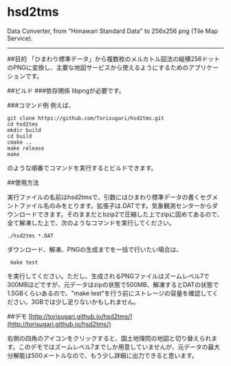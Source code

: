 # hsd2tms
Data Converter, from "Himawari Standard Data" to 256x256 png (Tile Map Service).

------
##目的
「ひまわり標準データ」から複数枚のメルカトル図法の縦横256ドットのPNGに変換し、主要な地図サービスから使えるようにするためのアプリケーションです。

##ビルド
###依存関係
libpngが必要です。

###コマンド例
例えば、

    git clone https://github.com/Torisugari/hsd2tms.git
    cd hsd2tms
    mkdir build
    cd build
    cmake ..
    make release
    make

のような順番でコマンドを実行するとビルドできます。

##使用方法

実行ファイルの名前はhsd2tmsで、引数にはひまわり標準データの書くセグメントファイル名のみをとります。拡張子は.DATです。気象観測センターからダウンロードできます。そのままだとbzip2で圧縮した上でzipに固めてあるので、全て解凍した上で、次のようなコマンドを実行してください。

    ./hsd2tms *.DAT

ダウンロード、解凍、PNGの生成までを一括で行いたい場合は、

     make test

を実行してください。ただし、生成されるPNGファイルはズームレベル7で300MBほどですが、元データはzipの状態で500MB、解凍するとDATの状態で1.5GBくらいあるので、"make test"を行う前にストレージの容量を確認してください。3GBでは少し足りないかもしれません。

##デモ
[http://torisugari.github.io/hsd2tms/](http://torisugari.github.io/hsd2tms/)

右側の四角のアイコンをクリックすると、国土地理院の地図と切り替えられます。このデモではズームレベル7までしか用意していませんが、元データの最大分解能は500メートルなので、もう少し詳細に出力できると思います。
